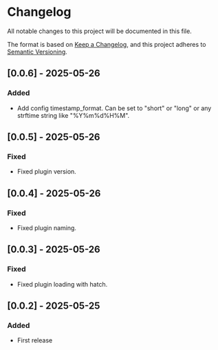# Changelog

All notable changes to this project will be documented in this file.

The format is based on [Keep a Changelog](https://keepachangelog.com/en/1.1.0/),
and this project adheres to [Semantic Versioning](https://semver.org/spec/v2.0.0.html).

## [0.0.6] - 2025-05-26

### Added

- Add config timestamp_format. Can be set to "short" or "long" or any strftime string like "%Y%m%d%H%M".

## [0.0.5] - 2025-05-26

### Fixed

- Fixed plugin version.

## [0.0.4] - 2025-05-26

### Fixed

- Fixed plugin naming.

## [0.0.3] - 2025-05-26

### Fixed

- Fixed plugin loading with hatch.

## [0.0.2] - 2025-05-25

### Added

- First release
